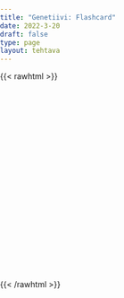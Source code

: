 ```yaml
---
title: "Genetiivi: Flashcard"
date: 2022-3-20
draft: false
type: page
layout: tehtava
---
```


{{< rawhtml >}}
<html>
 <body>
  <div id="cardArea"></div>
  <div id="lukumaara"></div>
  <div id="buttonArea" class="grid grid-cols-2"></div>
 </body>
</html>

<style>
html, body {
 margin: 0;
 padding: 0;
 -webkit-user-select: none;
 -moz-user-select: none;
 user-select: none;
}

#cardArea{
 width: 95%;
 height: 300px;
 margin:auto;
 margin-top:20px;
 position:relative;
 overflow:hidden;
}
.card{
 width: 100%;
 height: 300px;
 position: absolute;
 text-align: center;
 font-size: 1.3em;
 color: #efefef;
 cursor: pointer;
 padding: 1em;
 display: flex;
 justify-content: center;
 align-items: center;
}

#nextButton{
 width:90%;
 text-align:center;
 font-size: 1em;
 padding:10px;
 cursor:pointer;
 color:#efefef;
 margin:auto;
 background-color:#1F2937;
 border: 1px solid #000000;
 font: inherit;
}

#prevButton{
 width:90%;
 text-align:center;
 font-size: 1em;
 padding:10px;
 cursor:pointer;
 color:#efefef;
 margin:auto;
 background-color:#1F2937;
 border: 1px solid #000000;
 font: inherit;
}

#lukumaara{
  padding-top: .7em;
  padding-bottom: .7em;
  text-align: center;
  font-size: 1em;
}
</style>

<script> 
$(document).ready(function() {

  var currentQuestion = 0;
  var qbank = [
    ['Tämä on Travisin uusi Jaguar.', "Tämä on Travisin uusi Jaguar.<br>This is Travis'(s) new Jaguar."],
    ['Auton vaihdelaatikko on rikki.', 'Auton vaihdelaatikko on rikki.<br>The gearbox of this car is broken.'],
    ['Se on tämän auton uusi malli.', 'Se on tämän auton uusi malli.<br>It is the newest model of this car.'],
    ["Joten Travis ja Jack käyttävät Jackin äidin autoa", "Joten Travis ja Jack käyttävät Jackin äidin autoa<br>So Travis and Jack are using / use Jack's mother's car / the car of Jack's mother"],
    ["TIGER", "TIGRE"],
    ["KANGAROO", "CANGURO"],
  ];

  beginActivity();

  function beginActivity() {
    $("#cardArea").empty();
    $("#cardArea").append('<div id="card1" class="card">' + qbank[currentQuestion][0] + '</div>');
    $("#card1").css("background-color", "#1F2937");
    $("#lukumaara").empty();
    var korttia = document.createElement('div')
    	korttia.innerHTML = currentQuestion + 1 + " / " + qbank.length;
    	document.getElementById('lukumaara').appendChild(korttia);
   }   
      
    $("#cardArea").on("click", function() {
        var parentDiv = document.getElementById("cardArea");
        var childDiv = document.getElementById("card1");
        if (parentDiv.contains(childDiv)) {
        $("#cardArea").empty()
        $("#cardArea").append('<div id="card2" class="card">' + qbank[currentQuestion][1] + '</div>')
        $("#card2").css("background-color", "#00ABC3")
      	} else {
        $("#cardArea").empty()
        $("#cardArea").append('<div id="card1" class="card">' + qbank[currentQuestion][0] + '</div>')
        $("#card1").css("background-color", "#1F2937")
      }
      })

    $("#buttonArea").empty();
    $("#buttonArea").append('<div id="prevButton">Edellinen</div>');
    $("#prevButton").on("click", function() {
      if (currentQuestion > 0) {
        currentQuestion--;
        beginActivity();
      }
    })
    $("#buttonArea").append('<div id="nextButton">Seuraava</div>');
    $("#nextButton").on("click", function() {
      if (currentQuestion < qbank.length - 1) {
        currentQuestion++;
        beginActivity();
      }
    }); //click function
  } //beginactivity
);
</script>

{{< /rawhtml >}}